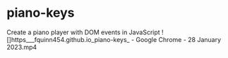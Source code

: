 # piano-keys
Create a piano player with DOM events in JavaScript
![]https___fquinn454.github.io_piano-keys_ - Google Chrome - 28 January 2023.mp4

